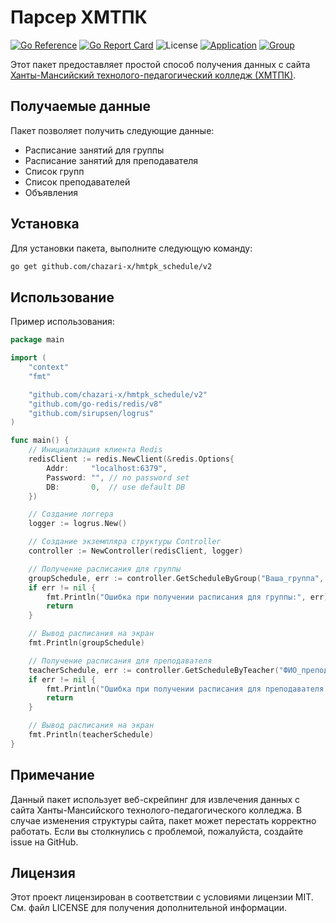 # Парсер ХМТПК
[![Go Reference](https://pkg.go.dev/badge/github.com/chazari-x/hmtpk_schedule/v2.svg)](https://pkg.go.dev/github.com/chazari-x/hmtpk_schedule/v2)
[![Go Report Card](https://goreportcard.com/badge/github.com/chazari-x/hmtpk_schedule)](https://goreportcard.com/report/github.com/chazari-x/hmtpk_schedule)
![License](https://img.shields.io/github/license/chazari-x/hmtpk_schedule)
[![Application](https://img.shields.io/badge/VK-Mini-App)](https://vk.com/hmtpk_schedule)
[![Group](https://img.shields.io/badge/VK-Subscripe-blue)](https://vk.com/hmtpk_schedule_club)

Этот пакет предоставляет простой способ получения данных с сайта [Ханты-Мансийский технолого-педагогический колледж (ХМТПК)](https://hmtpk.ru/ru/).

## Получаемые данные
Пакет позволяет получить следующие данные:
- Расписание занятий для группы
- Расписание занятий для преподавателя
- Список групп
- Список преподавателей
- Объявления

## Установка
Для установки пакета, выполните следующую команду:

```bash
go get github.com/chazari-x/hmtpk_schedule/v2
```

## Использование
Пример использования:

```go
package main

import (
	"context"
	"fmt"

	"github.com/chazari-x/hmtpk_schedule/v2"
	"github.com/go-redis/redis/v8"
	"github.com/sirupsen/logrus"
)

func main() {
	// Инициализация клиента Redis
	redisClient := redis.NewClient(&redis.Options{
		Addr:     "localhost:6379",
		Password: "", // no password set
		DB:       0,  // use default DB
	})

	// Создание логгера
	logger := logrus.New()

	// Создание экземпляра структуры Controller
	controller := NewController(redisClient, logger)

	// Получение расписания для группы
	groupSchedule, err := controller.GetScheduleByGroup("Ваша_группа", "20.03.2024", context.Background())
	if err != nil {
		fmt.Println("Ошибка при получении расписания для группы:", err)
		return
	}

	// Вывод расписания на экран
	fmt.Println(groupSchedule)

	// Получение расписания для преподавателя
	teacherSchedule, err := controller.GetScheduleByTeacher("ФИО_преподавателя", "20.03.2024", context.Background())
	if err != nil {
		fmt.Println("Ошибка при получении расписания для преподавателя:", err)
		return
	}

	// Вывод расписания на экран
	fmt.Println(teacherSchedule)
}
```

## Примечание
Данный пакет использует веб-скрейпинг для извлечения данных с сайта Ханты-Мансийского технолого-педагогического колледжа. В случае изменения структуры сайта, пакет может перестать корректно работать. Если вы столкнулись с проблемой, пожалуйста, создайте issue на GitHub.

## Лицензия
Этот проект лицензирован в соответствии с условиями лицензии MIT. См. файл LICENSE для получения дополнительной информации.